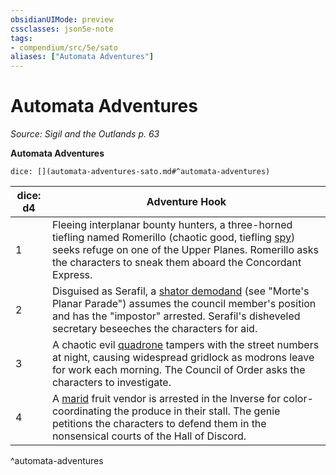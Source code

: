 ```yaml
---
obsidianUIMode: preview
cssclasses: json5e-note
tags:
- compendium/src/5e/sato
aliases: ["Automata Adventures"]
---
```

# Automata Adventures
*Source: Sigil and the Outlands p. 63* 

**Automata Adventures**

`dice: [](automata-adventures-sato.md#^automata-adventures)`

| dice: d4 | Adventure Hook |
|----------|----------------|
| 1 | Fleeing interplanar bounty hunters, a three-horned tiefling named Romerillo (chaotic good, tiefling [spy](Mechanics/bestiary/humanoid/spy.md)) seeks refuge on one of the Upper Planes. Romerillo asks the characters to sneak them aboard the Concordant Express. |
| 2 | Disguised as Serafil, a [shator demodand](Mechanics/bestiary/fiend/shator-demodand-mpp.md) (see "Morte's Planar Parade") assumes the council member's position and has the "impostor" arrested. Serafil's disheveled secretary beseeches the characters for aid. |
| 3 | A chaotic evil [quadrone](Mechanics/bestiary/construct/quadrone.md) tampers with the street numbers at night, causing widespread gridlock as modrons leave for work each morning. The Council of Order asks the characters to investigate. |
| 4 | A [marid](Mechanics/bestiary/elemental/marid.md) fruit vendor is arrested in the Inverse for color-coordinating the produce in their stall. The genie petitions the characters to defend them in the nonsensical courts of the Hall of Discord. |
^automata-adventures